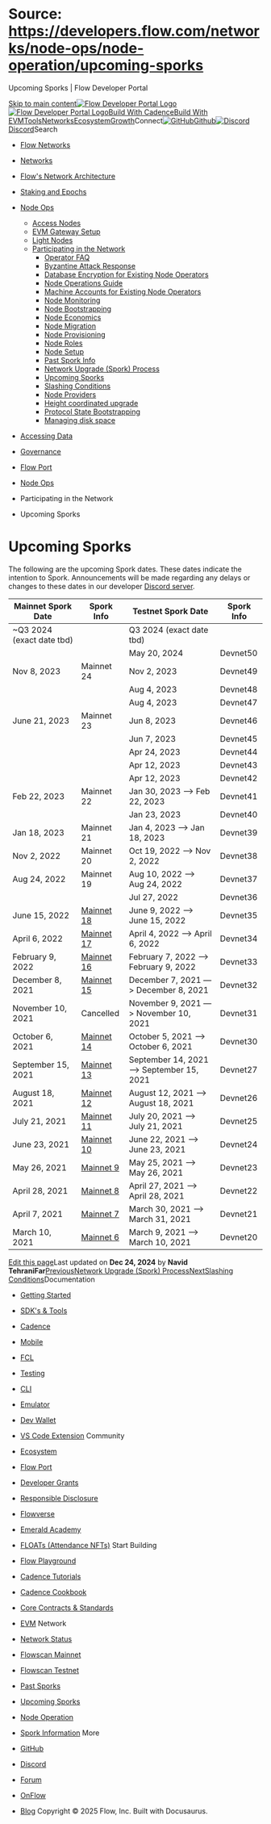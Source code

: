 # Source: https://developers.flow.com/networks/node-ops/node-operation/upcoming-sporks




Upcoming Sporks | Flow Developer Portal





[Skip to main content](#__docusaurus_skipToContent_fallback)[![Flow Developer Portal Logo](/img/flow-docs-logo-dark.png)![Flow Developer Portal Logo](/img/flow-docs-logo-light.png)](/)[Build With Cadence](/build/flow)[Build With EVM](/evm/about)[Tools](/tools/flow-cli)[Networks](/networks/flow-networks)[Ecosystem](/ecosystem)[Growth](/growth)Connect[![GitHub]()Github](https://github.com/onflow)[![Discord]()Discord](https://discord.gg/flow)Search

* [Flow Networks](/networks/flow-networks)
* [Networks](/networks)
* [Flow's Network Architecture](/networks/network-architecture)
* [Staking and Epochs](/networks/staking)
* [Node Ops](/networks/node-ops)
  + [Access Nodes](/networks/node-ops/access-nodes/access-node-setup)
  + [EVM Gateway Setup](/networks/node-ops/evm-gateway/evm-gateway-setup)
  + [Light Nodes](/networks/node-ops/light-nodes/observer-node)
  + [Participating in the Network](/networks/node-ops/node-operation/faq)
    - [Operator FAQ](/networks/node-ops/node-operation/faq)
    - [Byzantine Attack Response](/networks/node-ops/node-operation/byzantine-node-attack-response)
    - [Database Encryption for Existing Node Operators](/networks/node-ops/node-operation/db-encryption-existing-operator)
    - [Node Operations Guide](/networks/node-ops/node-operation/guides/genesis-bootstrap)
    - [Machine Accounts for Existing Node Operators](/networks/node-ops/node-operation/machine-existing-operator)
    - [Node Monitoring](/networks/node-ops/node-operation/monitoring-nodes)
    - [Node Bootstrapping](/networks/node-ops/node-operation/node-bootstrap)
    - [Node Economics](/networks/node-ops/node-operation/node-economics)
    - [Node Migration](/networks/node-ops/node-operation/node-migration)
    - [Node Provisioning](/networks/node-ops/node-operation/node-provisioning)
    - [Node Roles](/networks/node-ops/node-operation/node-roles)
    - [Node Setup](/networks/node-ops/node-operation/node-setup)
    - [Past Spork Info](/networks/node-ops/node-operation/past-sporks)
    - [Network Upgrade (Spork) Process](/networks/node-ops/node-operation/spork)
    - [Upcoming Sporks](/networks/node-ops/node-operation/upcoming-sporks)
    - [Slashing Conditions](/networks/node-ops/node-operation/slashing)
    - [Node Providers](/networks/node-ops/node-operation/node-providers)
    - [Height coordinated upgrade](/networks/node-ops/node-operation/hcu)
    - [Protocol State Bootstrapping](/networks/node-ops/node-operation/protocol-state-bootstrap)
    - [Managing disk space](/networks/node-ops/node-operation/reclaim-disk)
* [Accessing Data](/networks/access-onchain-data)
* [Governance](/networks/governance)
* [Flow Port](/networks/flow-port)


* [Node Ops](/networks/node-ops)
* Participating in the Network
* Upcoming Sporks
# Upcoming Sporks

The following are the upcoming Spork dates. These dates indicate the intention to Spork. Announcements will be made regarding any delays or changes to these dates in our developer [Discord server](https://discord.gg/flow).

| Mainnet Spork Date | Spork Info | Testnet Spork Date | Spork Info |
| --- | --- | --- | --- |
| ~Q3 2024 (exact date tbd) |  | Q3 2024 (exact date tbd) |  |
|  |  | May 20, 2024 | Devnet50 |
| Nov 8, 2023 | Mainnet 24 | Nov 2, 2023 | Devnet49 |
|  |  | Aug 4, 2023 | Devnet48 |
|  |  | Aug 4, 2023 | Devnet47 |
| June 21, 2023 | Mainnet 23 | Jun 8, 2023 | Devnet46 |
|  |  | Jun 7, 2023 | Devnet45 |
|  |  | Apr 24, 2023 | Devnet44 |
|  |  | Apr 12, 2023 | Devnet43 |
|  |  | Apr 12, 2023 | Devnet42 |
| Feb 22, 2023 | Mainnet 22 | Jan 30, 2023 —> Feb 22, 2023 | Devnet41 |
|  |  | Jan 23, 2023 | Devnet40 |
| Jan 18, 2023 | Mainnet 21 | Jan 4, 2023 —> Jan 18, 2023 | Devnet39 |
| Nov 2, 2022 | Mainnet 20 | Oct 19, 2022 —> Nov 2, 2022 | Devnet38 |
| Aug 24, 2022 | Mainnet 19 | Aug 10, 2022 —> Aug 24, 2022 | Devnet37 |
|  |  | Jul 27, 2022 | Devnet36 |
| June 15, 2022 | [Mainnet 18](/networks/node-ops/node-operation/past-sporks#mainnet-18) | June 9, 2022 —> June 15, 2022 | Devnet35 |
| April 6, 2022 | [Mainnet 17](/networks/node-ops/node-operation/past-sporks#mainnet-17) | April 4, 2022 —> April 6, 2022 | Devnet34 |
| February 9, 2022 | [Mainnet 16](/networks/node-ops/node-operation/past-sporks#mainnet-16) | February 7, 2022 —> February 9, 2022 | Devnet33 |
| December 8, 2021 | [Mainnet 15](/networks/node-ops/node-operation/past-sporks#mainnet-15) | December 7, 2021 —> December 8, 2021 | Devnet32 |
| November 10, 2021 | Cancelled | November 9, 2021 —> November 10, 2021 | Devnet31 |
| October 6, 2021 | [Mainnet 14](/networks/node-ops/node-operation/past-sporks#mainnet-14) | October 5, 2021 —> October 6, 2021 | Devnet30 |
| September 15, 2021 | [Mainnet 13](/networks/node-ops/node-operation/past-sporks#mainnet-13) | September 14, 2021 —> September 15, 2021 | Devnet27 |
| August 18, 2021 | [Mainnet 12](/networks/node-ops/node-operation/past-sporks#mainnet-12) | August 12, 2021 —> August 18, 2021 | Devnet26 |
| July 21, 2021 | [Mainnet 11](/networks/node-ops/node-operation/past-sporks#mainnet-11) | July 20, 2021 —> July 21, 2021 | Devnet25 |
| June 23, 2021 | [Mainnet 10](/networks/node-ops/node-operation/past-sporks#mainnet-10) | June 22, 2021 —> June 23, 2021 | Devnet24 |
| May 26, 2021 | [Mainnet 9](/networks/node-ops/node-operation/past-sporks#mainnet-9) | May 25, 2021 —> May 26, 2021 | Devnet23 |
| April 28, 2021 | [Mainnet 8](/networks/node-ops/node-operation/past-sporks#mainnet-8) | April 27, 2021 —> April 28, 2021 | Devnet22 |
| April 7, 2021 | [Mainnet 7](/networks/node-ops/node-operation/past-sporks#mainnet-7) | March 30, 2021 —> March 31, 2021 | Devnet21 |
| March 10, 2021 | [Mainnet 6](/networks/node-ops/node-operation/past-sporks#mainnet-6) | March 9, 2021 —> March 10, 2021 | Devnet20 |

[Edit this page](https://github.com/onflow/docs/tree/main/docs/networks/node-ops/node-operation/upcoming-sporks.md)Last updated on **Dec 24, 2024** by **Navid TehraniFar**[PreviousNetwork Upgrade (Spork) Process](/networks/node-ops/node-operation/spork)[NextSlashing Conditions](/networks/node-ops/node-operation/slashing)Documentation

* [Getting Started](/build/getting-started/contract-interaction)
* [SDK's & Tools](/tools)
* [Cadence](https://cadence-lang.org/docs/)
* [Mobile](/build/guides/mobile/overview)
* [FCL](/tools/clients/fcl-js)
* [Testing](/build/smart-contracts/testing)
* [CLI](/tools/flow-cli)
* [Emulator](/tools/emulator)
* [Dev Wallet](https://github.com/onflow/fcl-dev-wallet)
* [VS Code Extension](/tools/vscode-extension)
Community

* [Ecosystem](/ecosystem)
* [Flow Port](https://port.onflow.org/)
* [Developer Grants](https://github.com/onflow/developer-grants)
* [Responsible Disclosure](https://flow.com/flow-responsible-disclosure)
* [Flowverse](https://www.flowverse.co/)
* [Emerald Academy](https://academy.ecdao.org/)
* [FLOATs (Attendance NFTs)](https://floats.city/)
Start Building

* [Flow Playground](https://play.flow.com/)
* [Cadence Tutorials](https://cadence-lang.org/docs/tutorial/first-steps)
* [Cadence Cookbook](https://open-cadence.onflow.org)
* [Core Contracts & Standards](/build/core-contracts)
* [EVM](/evm/about)
Network

* [Network Status](https://status.onflow.org/)
* [Flowscan Mainnet](https://flowdscan.io/)
* [Flowscan Testnet](https://testnet.flowscan.io/)
* [Past Sporks](/networks/node-ops/node-operation/past-sporks)
* [Upcoming Sporks](/networks/node-ops/node-operation/upcoming-sporks)
* [Node Operation](/networks/node-ops)
* [Spork Information](/networks/node-ops/node-operation/spork)
More

* [GitHub](https://github.com/onflow)
* [Discord](https://discord.gg/flow)
* [Forum](https://forum.onflow.org/)
* [OnFlow](https://onflow.org/)
* [Blog](https://flow.com/blog)
Copyright © 2025 Flow, Inc. Built with Docusaurus.

